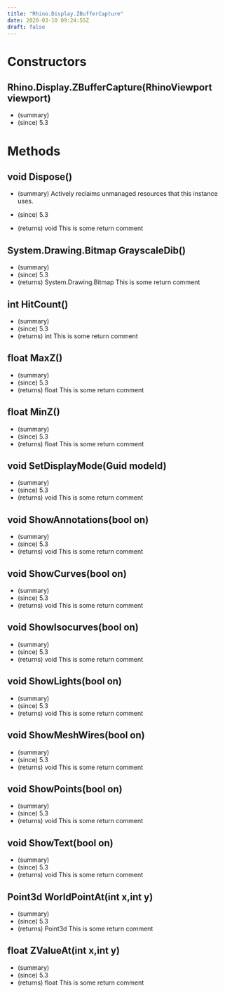```yaml
---
title: "Rhino.Display.ZBufferCapture"
date: 2020-03-10 09:24:55Z
draft: false
---
```


# Constructors
## Rhino.Display.ZBufferCapture(RhinoViewport viewport)
- (summary) 
- (since) 5.3
# Methods
## void Dispose()
- (summary) 
     Actively reclaims unmanaged resources that this instance uses.
     
- (since) 5.3
- (returns) void This is some return comment
## System.Drawing.Bitmap GrayscaleDib()
- (summary) 
- (since) 5.3
- (returns) System.Drawing.Bitmap This is some return comment
## int HitCount()
- (summary) 
- (since) 5.3
- (returns) int This is some return comment
## float MaxZ()
- (summary) 
- (since) 5.3
- (returns) float This is some return comment
## float MinZ()
- (summary) 
- (since) 5.3
- (returns) float This is some return comment
## void SetDisplayMode(Guid modeId)
- (summary) 
- (since) 5.3
- (returns) void This is some return comment
## void ShowAnnotations(bool on)
- (summary) 
- (since) 5.3
- (returns) void This is some return comment
## void ShowCurves(bool on)
- (summary) 
- (since) 5.3
- (returns) void This is some return comment
## void ShowIsocurves(bool on)
- (summary) 
- (since) 5.3
- (returns) void This is some return comment
## void ShowLights(bool on)
- (summary) 
- (since) 5.3
- (returns) void This is some return comment
## void ShowMeshWires(bool on)
- (summary) 
- (since) 5.3
- (returns) void This is some return comment
## void ShowPoints(bool on)
- (summary) 
- (since) 5.3
- (returns) void This is some return comment
## void ShowText(bool on)
- (summary) 
- (since) 5.3
- (returns) void This is some return comment
## Point3d WorldPointAt(int x,int y)
- (summary) 
- (since) 5.3
- (returns) Point3d This is some return comment
## float ZValueAt(int x,int y)
- (summary) 
- (since) 5.3
- (returns) float This is some return comment
